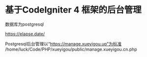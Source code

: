 # 基于CodeIgniter 4 框架的后台管理
数据库为postgresql

https://elapse.date/

Postgresql后台管理以“https://manage.xueyigou.up”为标准
/home/luck/Code/PHP/xueyigou/public/manage.xueyigou.cn.php



 